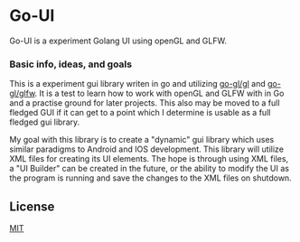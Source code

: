 # Go-UI
 Go-UI is a experiment Golang UI using openGL and GLFW.

### Basic info, ideas, and goals

This is a experiment gui library writen in go and utilizing 
[go-gl/gl](https://github.com/go-gl/gl) and 
[go-gl/glfw](https://github.com/go-gl/glfw). 
It is a test to learn how to work with openGL and GLFW with in Go and a practise ground
for later projects. This also may be moved to a full fledged GUI if it can get to a 
point which I determine is usable as a full fledged gui library.

My goal with this library is to create a "dynamic" gui library which uses similar paradigms
to Android and IOS development. This library will utilize XML files for creating its UI 
elements. The hope is through using XML files, a "UI Builder" can be created in the future,
or the ability to modify the UI as the program is running and save the changes to the XML
files on shutdown.

## License

[MIT](LICENSE)